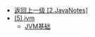 - [返回上一级 [2.JavaNotes]](2.JavaNotes/)
- [(5).jvm](2.JavaNotes/(5).jvm/)
  - [JVM基础](2.JavaNotes/(5).jvm/JVM基础.md)
